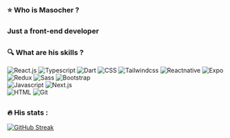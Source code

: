 ### :star: Who is Masocher ?
### Just a front-end developer

##

### :mag: What are his skills ?

<div id="badges">
  <img src="https://img.shields.io/badge/react.js-blue?style=for-the-badge&logo=react&logoColor=white" alt="React.js"/>
  <img src="https://img.shields.io/badge/typescript-blue?style=for-the-badge&logo=typescript&logoColor=white" alt="Typescript"/>
  <img src="https://img.shields.io/badge/dart-blue?style=for-the-badge&logo=dart&logoColor=white" alt="Dart"/>
  <img src="https://img.shields.io/badge/css3-blue?style=for-the-badge&logo=CSS3&logoColor=white" alt="CSS"/>
  <img src="https://img.shields.io/badge/tailwindcss-blue?style=for-the-badge&logo=tailwindcss&logoColor=white" alt="Tailwindcss"/>
    <img src="https://img.shields.io/badge/reactnative-blue?style=for-the-badge&logo=react&logoColor=white" alt="Reactnative"/>
    <img src="https://img.shields.io/badge/expo-blue?style=for-the-badge&logo=expo&logoColor=white" alt="Expo"/>
</div>

<div id="badges">
  <img src="https://img.shields.io/badge/redux-blueviolet?style=for-the-badge&logo=redux&logoColor=white" alt="Redux"/>
  <img src="https://img.shields.io/badge/sass-blueviolet?style=for-the-badge&logo=sass&logoColor=white" alt="Sass"/>
  <img src="https://img.shields.io/badge/bootstrap-blueviolet?style=for-the-badge&logo=bootstrap&logoColor=white" alt="Bootstrap"/>
</div>

<div id="badges">
  <img src="https://img.shields.io/badge/javascript-yellow?style=for-the-badge&logo=javascript&logoColor=white" alt="Javascript"/>
  <img src="https://img.shields.io/badge/next.js-yellow?style=for-the-badge&logo=next.js&logoColor=white" alt="Next.js"/>
</div>

<div id="badges">
  <img src="https://img.shields.io/badge/html5-red?style=for-the-badge&logo=html5&logoColor=white" alt="HTML"/>
  <img src="https://img.shields.io/badge/git-red?style=for-the-badge&logo=git&logoColor=white" alt="Git"/>
</div>

##

### :fire: His stats :

[![GitHub Streak](http://github-readme-streak-stats.herokuapp.com?user=masocher&theme=dark&background=000000)](https://github.com/Masocher)
